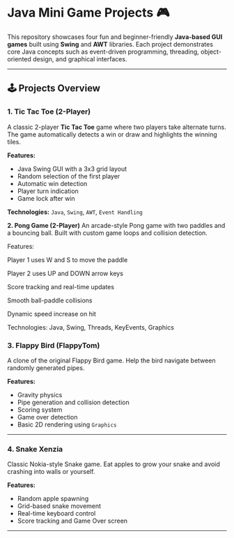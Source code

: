 # Java Mini Game Projects 🎮

This repository showcases four fun and beginner-friendly **Java-based GUI games** built using **Swing** and **AWT** libraries. Each project demonstrates core Java concepts such as event-driven programming, threading, object-oriented design, and graphical interfaces.

---

## 🕹️ Projects Overview

### 1. Tic Tac Toe (2-Player)
A classic 2-player **Tic Tac Toe** game where two players take alternate turns. The game automatically detects a win or draw and highlights the winning tiles.

**Features:**
- Java Swing GUI with a 3x3 grid layout
- Random selection of the first player
- Automatic win detection
- Player turn indication
- Game lock after win

**Technologies:** `Java`, `Swing`, `AWT`, `Event Handling`


**2. Pong Game (2-Player)**
An arcade-style Pong game with two paddles and a bouncing ball. Built with custom game loops and collision detection.

Features:

Player 1 uses W and S to move the paddle

Player 2 uses UP and DOWN arrow keys

Score tracking and real-time updates

Smooth ball-paddle collisions

Dynamic speed increase on hit

Technologies: Java, Swing, Threads, KeyEvents, Graphics


### 3. Flappy Bird (FlappyTom)
A clone of the original Flappy Bird game. Help the bird navigate between randomly generated pipes.

**Features:**
- Gravity physics
- Pipe generation and collision detection
- Scoring system
- Game over detection
- Basic 2D rendering using `Graphics`

---

### 4. Snake Xenzia
Classic Nokia-style Snake game. Eat apples to grow your snake and avoid crashing into walls or yourself.

**Features:**
- Random apple spawning
- Grid-based snake movement
- Real-time keyboard control
- Score tracking and Game Over screen

---
